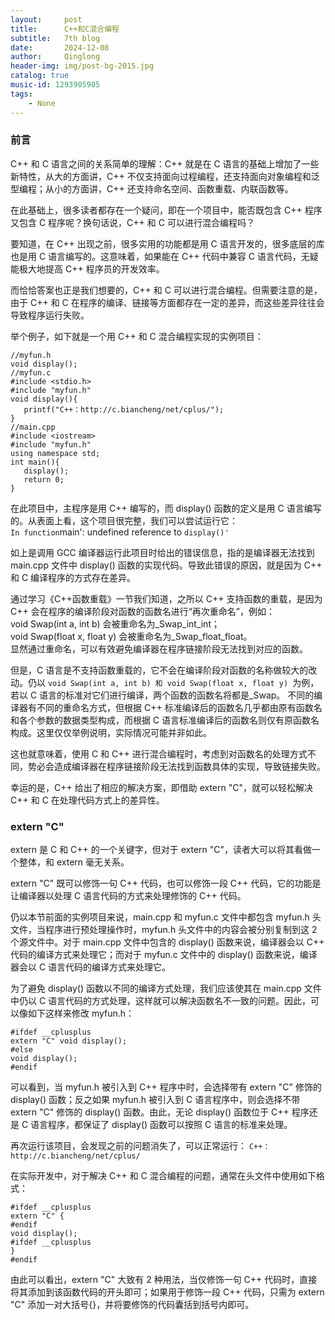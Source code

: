 ```yaml
---
layout:     post
title:      C++和C混合编程
subtitle:   7th blog
date:       2024-12-08
author:     Qinglong
header-img: img/post-bg-2015.jpg
catalog: true
music-id: 1293905905
tags:
    - None
---
```


### 前言

C++ 和 C 语言之间的关系简单的理解：C++ 就是在 C 语言的基础上增加了一些新特性，从大的方面讲，C++ 不仅支持面向过程编程，还支持面向对象编程和泛型编程；从小的方面讲，C++ 还支持命名空间、函数重载、内联函数等。

在此基础上，很多读者都存在一个疑问，即在一个项目中，能否既包含 C++ 程序又包含 C 程序呢？换句话说，C++ 和 C 可以进行混合编程吗？

要知道，在 C++ 出现之前，很多实用的功能都是用 C 语言开发的，很多底层的库也是用 C 语言编写的。这意味着，如果能在 C++ 代码中兼容 C 语言代码，无疑能极大地提高 C++ 程序员的开发效率。

而恰恰答案也正是我们想要的，C++ 和 C 可以进行混合编程。但需要注意的是，由于 C++ 和 C 在程序的编译、链接等方面都存在一定的差异，而这些差异往往会导致程序运行失败。

举个例子，如下就是一个用 C++ 和 C 混合编程实现的实例项目：
```
//myfun.h
void display();
//myfun.c
#include <stdio.h>
#include "myfun.h"
void display(){
   printf("C++：http://c.biancheng/net/cplus/");
}
//main.cpp
#include <iostream>
#include "myfun.h"
using namespace std;
int main(){
   display();
   return 0;
}
```
在此项目中，主程序是用 C++ 编写的，而 display() 函数的定义是用 C 语言编写的。从表面上看，这个项目很完整，我们可以尝试运行它：  
`
In function `main': undefined reference to `display()'`

如上是调用 GCC 编译器运行此项目时给出的错误信息，指的是编译器无法找到 main.cpp 文件中 display() 函数的实现代码。导致此错误的原因，就是因为 C++ 和 C 编译程序的方式存在差异。

通过学习《C++函数重载》一节我们知道，之所以 C++ 支持函数的重载，是因为 C++ 会在程序的编译阶段对函数的函数名进行“再次重命名”，例如：  
void Swap(int a, int b) 会被重命名为_Swap_int_int；  
void Swap(float x, float y) 会被重命名为_Swap_float_float。  
显然通过重命名，可以有效避免编译器在程序链接阶段无法找到对应的函数。

但是，C 语言是不支持函数重载的，它不会在编译阶段对函数的名称做较大的改动。仍以 `void Swap(int a, int b) 和 void Swap(float x, float y) `为例，若以 C 语言的标准对它们进行编译，两个函数的函数名将都是_Swap。
不同的编译器有不同的重命名方式，但根据 C++ 标准编译后的函数名几乎都由原有函数名和各个参数的数据类型构成，而根据 C 语言标准编译后的函数名则仅有原函数名构成。这里仅仅举例说明，实际情况可能并非如此。

这也就意味着，使用 C 和 C++ 进行混合编程时，考虑到对函数名的处理方式不同，势必会造成编译器在程序链接阶段无法找到函数具体的实现，导致链接失败。

幸运的是，C++ 给出了相应的解决方案，即借助 extern "C"，就可以轻松解决 C++ 和 C 在处理代码方式上的差异性。
### extern "C"
extern 是 C 和 C++ 的一个关键字，但对于 extern "C"，读者大可以将其看做一个整体，和 extern 毫无关系。

extern "C" 既可以修饰一句 C++ 代码，也可以修饰一段 C++ 代码，它的功能是让编译器以处理 C 语言代码的方式来处理修饰的 C++ 代码。

仍以本节前面的实例项目来说，main.cpp 和 myfun.c 文件中都包含 myfun.h 头文件，当程序进行预处理操作时，myfun.h 头文件中的内容会被分别复制到这 2 个源文件中。对于 main.cpp 文件中包含的 display() 函数来说，编译器会以 C++ 代码的编译方式来处理它；而对于 myfun.c 文件中的 display() 函数来说，编译器会以 C 语言代码的编译方式来处理它。

为了避免 display() 函数以不同的编译方式处理，我们应该使其在 main.cpp 文件中仍以 C 语言代码的方式处理，这样就可以解决函数名不一致的问题。因此，可以像如下这样来修改 myfun.h：
```
#ifdef __cplusplus
extern "C" void display();
#else
void display();
#endif
```
可以看到，当 myfun.h 被引入到 C++ 程序中时，会选择带有 extern "C" 修饰的 display() 函数；反之如果 myfun.h 被引入到 C 语言程序中，则会选择不带 extern "C" 修饰的 display() 函数。由此，无论 display() 函数位于 C++ 程序还是 C 语言程序，都保证了 display() 函数可以按照 C 语言的标准来处理。

再次运行该项目，会发现之前的问题消失了，可以正常运行：
`C++：http://c.biancheng/net/cplus/`


在实际开发中，对于解决 C++ 和 C 混合编程的问题，通常在头文件中使用如下格式：
```
#ifdef __cplusplus
extern "C" {
#endif
void display();
#ifdef __cplusplus
}
#endif
```
由此可以看出，extern "C" 大致有 2 种用法，当仅修饰一句 C++ 代码时，直接将其添加到该函数代码的开头即可；如果用于修饰一段 C++ 代码，只需为 extern "C" 添加一对大括号{}，并将要修饰的代码囊括到括号内即可。
